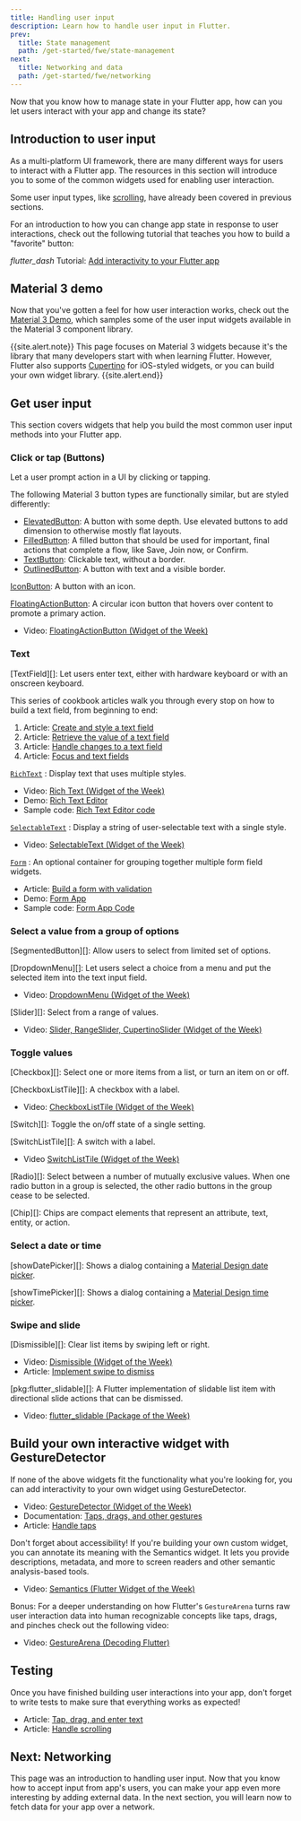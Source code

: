 ```yaml
---
title: Handling user input
description: Learn how to handle user input in Flutter.
prev:
  title: State management
  path: /get-started/fwe/state-management
next:
  title: Networking and data
  path: /get-started/fwe/networking
---
```


Now that you know how to manage state in your Flutter app, how can you let users interact with your app and change its state? 

## Introduction to user input

As a multi-platform UI framework, there are many different ways for users to interact with a Flutter app. The resources in this section will introduce you to some of the common widgets used for enabling user interaction. 

Some user input types, like [scrolling], have already been covered in previous sections. 

For an introduction to how you can change app state in response to user interactions,
check out the following tutorial that teaches you how to build a "favorite" button:

<i class="material-symbols" aria-hidden="true">flutter_dash</i> Tutorial: [Add interactivity to your Flutter app][]

## Material 3 demo 

Now that you've gotten a feel for how user interaction works,
check out the [Material 3 Demo][], which samples some of the
user input widgets available in the Material 3 component library. 

{{site.alert.note}}
  This page focuses on Material 3 widgets because it's the library
  that many developers start with when learning Flutter.
  However, Flutter also supports  [Cupertino][] for iOS-styled widgets,
  or you can build your own widget library.
{{site.alert.end}}

## Get user input

This section covers widgets that help you build
the most common user input methods into your Flutter app. 

### Click or tap (Buttons)
Let a user prompt action in a UI by clicking or tapping. 

The following Material 3 button types are functionally similar,
but are styled differently:

* [ElevatedButton][]: A button with some depth. Use elevated buttons to add dimension to otherwise mostly flat layouts.
* [FilledButton][]: A filled button that should be used for important, final actions that complete a flow, like Save, Join now, or Confirm.
* [TextButton][]: Clickable text, without a border. 
* [OutlinedButton][]: A button with text and a visible border.

[IconButton][]: A button with an icon. 

[FloatingActionButton][]: A circular icon button that hovers over content to promote a primary action.

* Video: [FloatingActionButton (Widget of the Week)][]

### Text

[TextField][]: Let users enter text, either with hardware keyboard or with an onscreen keyboard.

This series of cookbook articles walk you through every stop
on how to build a text field, from beginning to end:

1. Article: [Create and style a text field][]
1. Article: [Retrieve the value of a text field][]
1. Article: [Handle changes to a text field][]
1. Article: [Focus and text fields][]

[`RichText`][]
: Display text that uses multiple styles.

* Video: [Rich Text (Widget of the Week)][]
* Demo: [Rich Text Editor][]
* Sample code: [Rich Text Editor code][]

[`SelectableText`][]
: Display a string of user-selectable text with a single style.

* Video: [SelectableText (Widget of the Week)][]

[`Form`][]
: An optional container for grouping together multiple form field widgets. 

* Article: [Build a form with validation][]
* Demo: [Form App][]
* Sample code: [Form App Code][]

### Select a value from a group of options

[SegmentedButton][]: Allow users to select from limited set of options.

[DropdownMenu][]: Let users select a choice from a menu and put the selected item into the text input field.

* Video: [DropdownMenu (Widget of the Week)][]

[Slider][]: Select from a range of values.

* Video: [Slider, RangeSlider, CupertinoSlider (Widget of the Week)][]

### Toggle values

[Checkbox][]: Select one or more items from a list, or turn an item on or off.

[CheckboxListTile][]: A checkbox with a label.

* Video: [CheckboxListTile (Widget of the Week)][]

[Switch][]: Toggle the on/off state of a single setting.

[SwitchListTile][]: A switch with a label. 

* Video [SwitchListTile (Widget of the Week)][]

[Radio][]: Select between a number of mutually exclusive values. When one radio button in a group is selected, the other radio buttons in the group cease to be selected.

[Chip][]: Chips are compact elements that represent an attribute, text, entity, or action.

### Select a date or time

[showDatePicker][]: Shows a dialog containing a [Material Design date picker][].

[showTimePicker][]: Shows a dialog containing a [Material Design time picker][].

### Swipe and slide

[Dismissible][]: Clear list items by swiping left or right.

* Video: [Dismissible (Widget of the Week)][]
* Article: [Implement swipe to dismiss][]

[pkg:flutter_slidable][]: A Flutter implementation of slidable list item with directional slide actions that can be dismissed.

* Video: [flutter_slidable (Package of the Week)][]

## Build your own interactive widget with GestureDetector 

If none of the above widgets fit the functionality what you're looking for, you can add interactivity to your own widget using GestureDetector. 

* Video: [GestureDetector (Widget of the Week)][]
* Documentation: [Taps, drags, and other gestures][]
* Article: [Handle taps][]

Don't forget about accessibility! If you're building your own custom widget, you can annotate its meaning with the Semantics widget. It lets you provide descriptions, metadata, and more to screen readers and other semantic analysis-based tools. 

* Video: [Semantics (Flutter Widget of the Week)][]

Bonus: For a deeper understanding on how Flutter's
`GestureArena` turns raw user interaction data into
human recognizable concepts like taps, drags, and pinches
check out the following video:

* Video: [GestureArena (Decoding Flutter)][]

## Testing
Once you have finished building user interactions into your app,
don't forget to write tests to make sure that everything works as expected!

* Article: [Tap, drag, and enter text][]
* Article: [Handle scrolling][]


## Next: Networking

This page was an introduction to handling user input. Now that you know how to accept input from app's users, you can make your app even more interesting by adding external data. In the next section, you will learn now to fetch data for your app over a network. 

[scrolling]: /get-started/fwe/layout#scrollable-widgets

[Add interactivity to your Flutter app]: /ui/interactivity
[Cupertino]: {{site.api}}flutter/cupertino/cupertino-library.html
[Material 3 Demo]: https://flutter.github.io/samples/web/material_3_demo/

[ElevatedButton]: {{site.api}}flutter/material/ElevatedButton-class.html
[FilledButton]: {{site.api}}flutter/material/FilledButton-class.html
[TextButton]: {{site.api}}flutter/material/TextButton-class.html
[OutlinedButton]: {{site.api}}flutter/material/OutlinedButton-class.html
[IconButton]: {{site.api}}flutter/material/IconButton-class.html
[FloatingActionButton]: {{site.api}}flutter/material/FloatingActionButton-class.html
[FloatingActionButton (Widget of the Week)]: https://youtu.be/2uaoEDOgk_I?si=MQZcSp24oRaS_kiY

[`TextField`]: {{site.api}}flutter/material/TextField-class.html
[Create and style a text field]: /cookbook/forms/text-input
[Retrieve the value of a text field]: /cookbook/forms/retrieve-input
[Handle changes to a text field]: /cookbook/forms/text-field-changes
[Focus and text fields]: /cookbook/forms/focus
[`RichText`]: {{site.api}}flutter/widgets/RichText-class.html
[Rich Text (Widget of the Week)]: https://www.youtube.com/watch?v=rykDVh-QFfw
[Rich Text Editor]: https://flutter.github.io/samples/rich_text_editor.html
[Rich Text Editor code]: https://github.com/flutter/samples/tree/main/simplistic_editor
[`Form`]: {{site.api}}flutter/widgets/Form-class.html
[Build a form with validation]: /cookbook/forms/validation
[Form App]: https://flutter.github.io/samples/web/form_app/
[Form App Code]: https://github.com/flutter/samples/tree/main/form_app
[`SelectableText`]: {{site.api}}flutter/material/SelectableText-class.html
[SelectableText (Widget of the Week)]: https://www.youtube.com/watch?v=ZSU3ZXOs6hc

[`SegmentedButton`]: {{site.api}}flutter/material/SegmentedButton-class.html
[`DropdownMenu`]: {{site.api}}flutter/material/DropdownMenu-class.html
[DropdownMenu (Widget of the Week)]: https://youtu.be/giV9AbM2gd8?si=E23hjg72cjMTe_mz
[`Slider`]: {{site.api}}flutter/material/Slider-class.html
[Slider, RangeSlider, CupertinoSlider (Widget of the Week)]: https://www.youtube.com/watch?v=ufb4gIPDmEss


[`Checkbox`]: {{site.api}}flutter/material/Checkbox-class.html
[`CheckboxListTile`]: {{site.api}}flutter/material/CheckboxListTile-class.html
[CheckboxListTile (Widget of the Week)]: https://www.youtube.com/watch?v=RkSqPAn9szs
[`Switch`]: {{site.api}}flutter/material/Switch-class.html
[`SwitchListTile`]: {{site.api}}flutter/material/SwitchListTile-class.html
[SwitchListTile (Widget of the Week)]: https://www.youtube.com/watch?v=0igIjvtEWNU
[`Radio`]: {{site.api}}flutter/material/Radio-class.html
[`Chip`]: {{site.api}}flutter/material/Chip-class.html

[Material Design date picker]: https://m3.material.io/components/date-pickers/overview
[Material Design time picker]: https://m3.material.io/components/time-pickers/overview
[`showDatePicker`]: {{site.api}}flutter/material/showDatePicker.html
[`showTimePicker`]: {{site.api}}flutter/material/showTimePicker.html

[`Dismissible`]: {{site.api}}flutter/widgets/Dismissible-class.html
[Dismissible (Widget of the Week)]: https://youtu.be/iEMgjrfuc58?si=f0S7IdaA9PIWIYvl
[Implement swipe to dismiss]: /cookbook/gestures/dismissible
[pkg:`flutter_slidable`]: https://pub.dev/packages/flutter_slidable
[flutter_slidable (Package of the Week)]: https://www.youtube.com/watch?v=QFcFEpFmNJ8

[GestureDetector (Widget of the Week)]: https://www.youtube.com/watch?v=WhVXkCFPmK4
[Taps, drags, and other gestures]: /ui/interactivity/gestures#gestures
[Handle taps]: /cookbook/gestures/handling-taps
[Semantics (Flutter Widget of the Week)]: https://youtu.be/NvtMt_DtFrQ?si=o79BqAg9NAl8EE8_
[GestureArena (Decoding Flutter)]: https://www.youtube.com/watch?v=Q85LBtBdi0U

[Tap, drag, and enter text]: /cookbook/testing/widget/tap-drag
[Handle scrolling]: /cookbook/testing/widget/scrolling